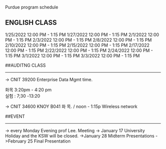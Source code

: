 Purdue  program schedule 
<br>

## ENGLISH CLASS  

1/25/2022 12:00 PM - 1:15 PM
1/27/2022 12:00 PM - 1:15 PM
2/1/2022 12:00 PM - 1:15 PM
2/3/2022 12:00 PM - 1:15 PM
2/8/2022 12:00 PM - 1:15 PM
2/10/2022 12:00 PM - 1:15 PM
2/15/2022 12:00 PM - 1:15 PM
2/17/2022 12:00 PM - 1:15 PM
2/22/2022 12:00 PM - 1:15 PM
2/24/2022 12:00 PM - 1:15 PM
3/1/2022 12:00 PM - 1:15 PM
3/3/2022 12:00 PM - 1:15 PM


##AUDITNG CLASS 

---
-> CNIT 39200 
Enterprise Data Mgmt time. 


화목 3:20pm - 4:20 pm  
실험 : 7;30 -13:20 

-> CNIT 34600 KNOY B041
화 목. / noon - 1:15p
Wireless network 


##EVENT 

---
-> every Monday	Evening prof Lee. Meeting 
-> January 17 University Holiday and the KSW will be closed.
->January 28 Midterm Presentations
->February 25 Final Presentation


